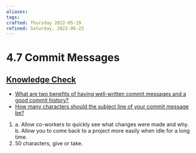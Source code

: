 ```yaml
---
aliases:
tags:
crafted: Thursday 2022-05-19
refined: Saturday, 2022-06-25
---
```


# 4.7 Commit Messages

## [Knowledge Check](https://www.theodinproject.com/lessons/foundations-commit-messages#knowledge-check)

- [What are two benefits of having well-written commit messages and a good commit history?](https://cbea.ms/git-commit/#intro)
- [How many characters should the subject line of your commit message be?](https://cbea.ms/git-commit/#limit-50)

1. a. Allow co-workers to quickly see what changes were made and why.
   b. Allow you to come back to a project more easily when idle for a long time.
2. 50 characters, give or take.
